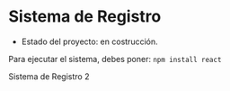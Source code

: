 <h1> Sistema de Registro </h1>

- Estado del proyecto: en costrucción.

Para ejecutar el sistema, debes poner:
```npm install react```

Sistema de Registro 2
